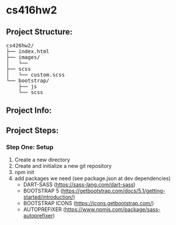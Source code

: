 # cs416hw2
## Project Structure:
<pre>
cs426hw2/
├── index.html
├── images/
│   └── 
├── scss
│   └── custom.scss
└── bootstrap/
    ├── js
    └── scss
</pre>
## Project Info:

## Project Steps:
### Step One: Setup
1. Create a new directory
2. Create and initialize a new git repository
3. npm init
4. add packages we need (see package.json at dev dependencies)
    - DART-SASS (https://sass-lang.com/dart-sass)
    - BOOTSTRAP 5 (https://getbootstrap.com/docs/5.1/getting-started/introduction/)
    - BOOTSTRAP ICONS (https://icons.getbootstrap.com/)
    - AUTOPREFIXER (https://www.npmjs.com/package/sass-autoprefixer)
